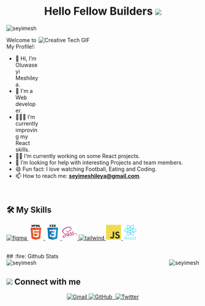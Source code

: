 <h1 align="center"> Hello Fellow Builders <img src = "https://raw.githubusercontent.com/MartinHeinz/MartinHeinz/master/wave.gif" width = 30px></h1>


<!-- Profile Views -->

<p align="left"> <img src="https://komarev.com/ghpvc/?username=seyimesh&label=Profile%20views&color=0e75b6&style=flat" alt="seyimesh" />
</p>

<!-- Image GiF -->

<img align="right" alt="Creative Tech GIF" src="https://media.giphy.com/media/Y4ak9Ki2GZCbJxAnJD/giphy.gif" width="420" height="292" />


<!-- About Me -->

Welcome to My Profile!:

- 👋 Hi, I’m Oluwaseyi Meshileya.
- 💼 I'm a Web developer.
- 🏋🏽‍♂️ I’m currently improving my React skills.
- 👷🏽 I’m currently working on some React projects.
- 🤔 I’m looking for help with interesting Projects and team members.
- 😄 Fun fact: I love watching Football, Eating and Coding.
- 📫 How to reach me: [**seyimeshileya@gmail.com**](mailto:seyimeshileya@gmail.com).
<br />
<!-- My Skills -->

## 🛠️ My Skills

<p align="left"> 
  <a href="https://www.figma.com/" target="_blank" rel="noreferrer"> <img src="https://www.vectorlogo.zone/logos/figma/figma-icon.svg" alt="figma" width="40" height="40"/> </a> 
  <a href="https://www.w3.org/html/" target="_blank" rel="noreferrer">
    <img src="https://raw.githubusercontent.com/devicons/devicon/master/icons/html5/html5-original-wordmark.svg" alt="html5" width="40" height="40" />
  </a>
  <a href="https://www.w3schools.com/css/" target="_blank" rel="noreferrer">
<img src="https://raw.githubusercontent.com/devicons/devicon/master/icons/css3/css3-original-wordmark.svg" alt="css3" width="40" height="40"/>  </a>
  <a href="https://sass-lang.com" target="_blank" rel="noreferrer"> <img src="https://raw.githubusercontent.com/devicons/devicon/master/icons/sass/sass-original.svg" alt="sass" width="40" height="40"/> </a>
  <a href="https://tailwindcss.com/" target="_blank" rel="noreferrer">
    <img src="https://www.vectorlogo.zone/logos/tailwindcss/tailwindcss-icon.svg" alt="tailwind" width="40" height="40"/>
  </a>
  
  <a href="https://developer.mozilla.org/en-US/docs/Web/JavaScript" target="_blank" rel="noreferrer">
    <img src="https://raw.githubusercontent.com/devicons/devicon/master/icons/javascript/javascript-original.svg" alt="javascript" width="40" height="40" />
  </a>
  <a href="https://reactjs.org/" target="_blank" rel="noreferrer"> <img src="https://raw.githubusercontent.com/devicons/devicon/master/icons/react/react-original-wordmark.svg" alt="react" width="40" height="40"/> </a>
  
  </p>
  <br/>
  
  <!-- Github Stats -->

</details>
## :fire: Github Stats

<div style="display: flex; justify-content: space-between; align-items: center;">
  <img align="center" src="https://github-readme-stats.vercel.app/api?username=seyimesh&show_icons=true&locale=en&theme=tokyonight" alt="seyimesh" />
  <img align="right" src="https://github-readme-stats.vercel.app/api/top-langs?username=seyimesh&show_icons=true&locale=en&layout=compact&theme=tokyonight" alt="seyimesh" />
</div>

<!-- Github Stats ENDs Here -->


<!-- Connect With Me -->

## <img src="https://media.giphy.com/media/iY8CRBdQXODJSCERIr/giphy.gif" width="30px"> Connect with me

<p align="center">
  <a href="mailto:seyimeshileya@gmail.com" target="_blank">
    <img img src="https://img.shields.io/badge/gmail-%23EA4335.svg?style=for-the-badge&logo=gmail&logoColor=white" alt="Gmail"/>
  </a>
  <a href="https://github.com/seyimesh" target="_blank">
    <img src="https://img.shields.io/badge/github-%23181717.svg?style=for-the-badge&logo=github&logoColor=white" alt="GitHub"/>
  </a>
  <a href="https://www.linkedin.com/in/meshileya" target="_blank">
    <img alt="" src="https://img.shields.io/badge/LinkedIn-0077B5?style=for-the-badge&logo=linkedin&logoColor=white" >
  </a>
  <a href="https://x.com/seyimeshileya" target="_blank">
    <img alt="Twitter" src="https://img.shields.io/badge/Twitter-1DA1F2?style=for-the-badge&logo=twitter&logoColor=white">
  </a>
</p>

<!-- Connect with me:END -->
